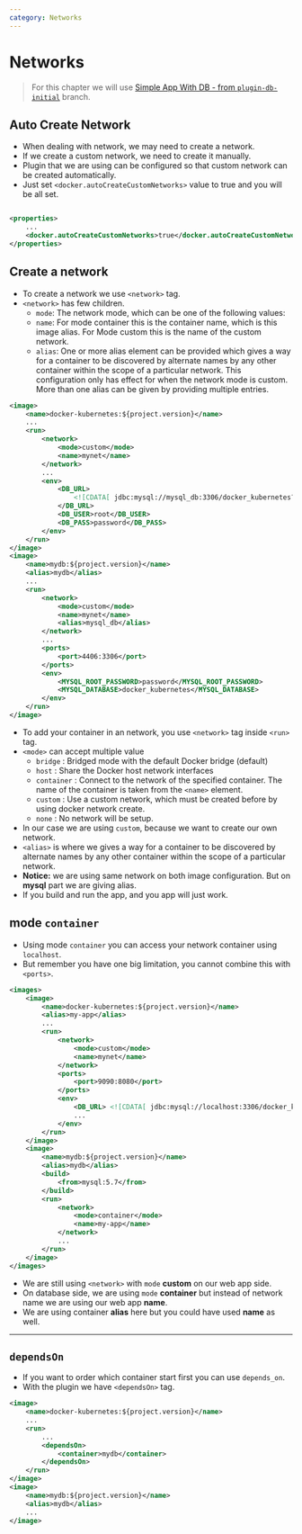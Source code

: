 ```yaml
---
category: Networks
---
```


# Networks

> For this chapter we will use [Simple App With DB - from `plugin-db-initial`](https://github.com/amantuladhar/DockerKubernetesFiles/tree/plugin-db-initial) branch.

## Auto Create Network
* When dealing with network, we may need to create a network.
* If we create a custom network, we need to create it manually.
* Plugin that we are using can be configured so that custom network can be created automatically.
* Just set `<docker.autoCreateCustomNetworks>` value to true and you will be all set. 

```xml

<properties>
    ...
    <docker.autoCreateCustomNetworks>true</docker.autoCreateCustomNetworks>
</properties>
``` 

## Create a network
* To create a network we use `<network>` tag.
* `<network>` has few children.
  * `mode`: The network mode, which can be one of the following values:
  * `name`: For mode container this is the container name, which is this image alias. For Mode custom this is the name of the custom network.
  * `alias`: One or more alias element can be provided which gives a way for a container to be discovered by alternate names by any other container within the scope of a particular network. This configuration only has effect for when the network mode is custom. More than one alias can be given by providing multiple entries.

```xml
<image>
    <name>docker-kubernetes:${project.version}</name>
    ...
    <run>
        <network>
            <mode>custom</mode>
            <name>mynet</name>
        </network>
        ...
        <env>
            <DB_URL>
                <![CDATA[ jdbc:mysql://mysql_db:3306/docker_kubernetes?useSSL=false]]>
            </DB_URL>
            <DB_USER>root</DB_USER>
            <DB_PASS>password</DB_PASS>
        </env>
    </run>
</image>
<image>
    <name>mydb:${project.version}</name>
    <alias>mydb</alias>
    ...
    <run>
        <network>
            <mode>custom</mode>
            <name>mynet</name>
            <alias>mysql_db</alias>
        </network>
        ...
        <ports>
            <port>4406:3306</port>
        </ports>
        <env>
            <MYSQL_ROOT_PASSWORD>password</MYSQL_ROOT_PASSWORD>
            <MYSQL_DATABASE>docker_kubernetes</MYSQL_DATABASE>
        </env>
    </run>
</image>

```

* To add your container in an network, you use `<network>` tag inside `<run>` tag.
* `<mode>` can accept multiple value
    * `bridge` : Bridged mode with the default Docker bridge (default)
    * `host` : Share the Docker host network interfaces
    * `container` : Connect to the network of the specified container. The name of the container is taken from the `<name>` element.
    * `custom` : Use a custom network, which must be created before by using docker network create.
    * `none` : No network will be setup.
* In our case we are using `custom`, because we want to create our own network.
* `<alias>` is where we gives a way for a container to be discovered by alternate names by any other container within the scope of a particular network.
* **Notice:** we are using same network on both image configuration. But on **mysql** part we are giving alias.
* If you build and run the app, and you app will just work. 

## mode `container`
* Using mode `container` you can access your network container using `localhost`.
* But remember you have one big limitation, you cannot combine this with `<ports>`.

```xml
<images>
    <image>
        <name>docker-kubernetes:${project.version}</name>
        <alias>my-app</alias>
        ...
        <run>
            <network>
                <mode>custom</mode>
                <name>mynet</name>
            </network>
            <ports>
                <port>9090:8080</port>
            </ports>
            <env>
                <DB_URL> <![CDATA[ jdbc:mysql://localhost:3306/docker_kubernetes?useSSL=false ]]> </DB_URL>
                ...
            </env>
        </run>
    </image>
    <image>
        <name>mydb:${project.version}</name>
        <alias>mydb</alias>
        <build>
            <from>mysql:5.7</from>
        </build>
        <run>
            <network>
                <mode>container</mode>
                <name>my-app</name>
            </network>
            ...
        </run>
    </image>
</images>
```
* We are still using `<network>` with `mode` **custom** on our web app side.
* On database side, we are using `mode` **container** but instead of network name we are using our web app **name**.
* We are using container **alias** here but you could have used **name** as well.

---
## `dependsOn`
* If you want to order which container start first you can use `depends_on`.
* With the plugin we have `<dependsOn>` tag.

```xml
<image>
    <name>docker-kubernetes:${project.version}</name>
    ...
    <run>
        ...
        <dependsOn>
            <container>mydb</container>
        </dependsOn>
    </run>
</image>
<image>
    <name>mydb:${project.version}</name>
    <alias>mydb</alias>
    ...
</image>
``` 


